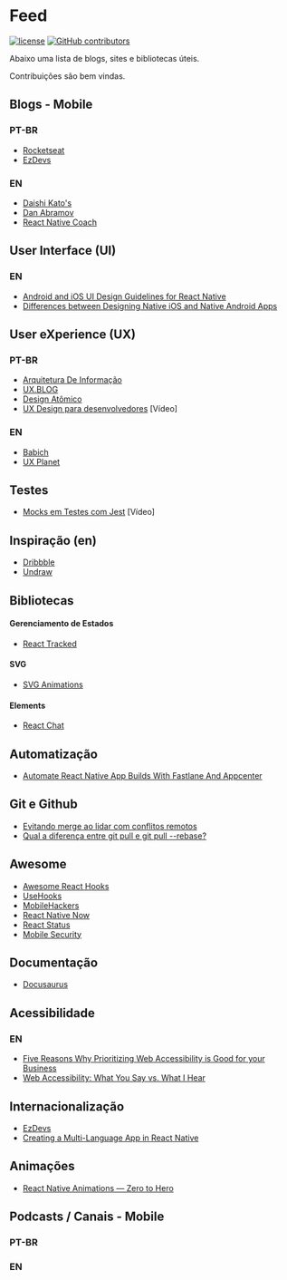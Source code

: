 # Feed

[![license](https://img.shields.io/github/license/tiagonevestia/mobile-feed.svg)](./license.md)
[![GitHub contributors](https://img.shields.io/github/contributors/tiagonevestia/mobile-feed.svg)](https://github.com/tiagonevestia/mobile-feed/graphs/contributors)

Abaixo uma lista de blogs, sites e bibliotecas úteis.

Contribuições são bem vindas.

## Blogs - Mobile 
### PT-BR
- [Rocketseat](https://blog.rocketseat.com.br/)
- [EzDevs](https://ezdevs.com.br/)

### EN
- [Daishi Kato's](https://blog.axlight.com/)
- [Dan Abramov](https://overreacted.io/)
- [React Native Coach](https://blog.reactnativecoach.com/react-native/home)

## User Interface (UI)

### EN
- [Android and iOS UI Design Guidelines for React Native](https://www.infoq.com/articles/ios-android-react-native-design-patterns/)
- [Differences between Designing Native iOS and Native Android Apps](https://medium.muz.li/differences-between-designing-native-ios-apps-and-native-android-apps-e71256dfa1ca)

## User eXperience (UX) 

### PT-BR
- [Arquitetura De Informação](http://arquiteturadeinformacao.com/)
- [UX.BLOG](http://www.uxdesign.blog.br/)
- [Design Atômico](https://tableless.com.br/o-que-e-design-atomic/)
- [UX Design para desenvolvedores](https://youtu.be/u4iGXnMXoZQ) [Vídeo]

### EN
- [Babich](http://babich.biz/)
- [UX Planet](https://uxplanet.org/)

## Testes

- [Mocks em Testes com Jest](https://www.youtube.com/watch?v=p6ZamAW7Ieo) [Vídeo]

## Inspiração (en)

- [Dribbble](https://dribbble.com/)
- [Undraw](https://undraw.co/illustrations)

## Bibliotecas

#### Gerenciamento de Estados

- [React Tracked](https://github.com/dai-shi/react-tracked)

#### SVG

- [SVG Animations](https://github.com/73R3WY/react-native-svg-animations)

#### Elements

- [React Chat](https://github.com/Detaysoft/react-chat-elements)

## Automatização

- [Automate React Native App Builds With Fastlane And Appcenter](https://www.codingular.com/2019/12/automate-react-native-builds-with-fastlane-appcenter/)

## Git e Github

- [Evitando merge ao lidar com conflitos remotos](https://goiabada.blog/git-tricks-avoiding-merge-when-dealing-with-remote-conflicts-52c175e526e6)
- [Qual a diferença entre git pull e git pull --rebase?](https://pt.stackoverflow.com/a/317593)

## Awesome

- [Awesome React Hooks](https://github.com/rehooks/awesome-react-hooks)
- [UseHooks](https://usehooks.com/)
- [MobileHackers](https://mobilehackers.io/news?tag=reactnative)
- [React Native Now](https://reactnativenow.com/)
- [React Status](https://react.statuscode.com/issues)
- [Mobile Security](https://github.com/vaib25vicky/awesome-mobile-security)

## Documentação

- [Docusaurus](https://docusaurus.io/)

## Acessibilidade

### EN
- [Five Reasons Why Prioritizing Web Accessibility is Good for your Business](https://medium.com/@Think_Company/five-reasons-why-prioritizing-web-accessibility-is-good-for-your-business-cd8f03ab3f4a)
- [Web Accessibility: What You Say vs. What I Hear](https://medium.com/@Think_Company/web-accessibility-what-you-say-vs-what-i-hear-f87b3a3ec933)

## Internacionalização

- [EzDevs](https://ezdevs.com.br/internacionalizacao-react-native/)
- [Creating a Multi-Language App in React Native](https://medium.com/better-programming/creating-a-multi-language-app-in-react-native-9828b138c274)

## Animações

- [React Native Animations — Zero to Hero](https://medium.com/wix-engineering/react-native-animations-zero-to-hero-17ebf7e8be81)

## Podcasts / Canais - Mobile 

### PT-BR

### EN

